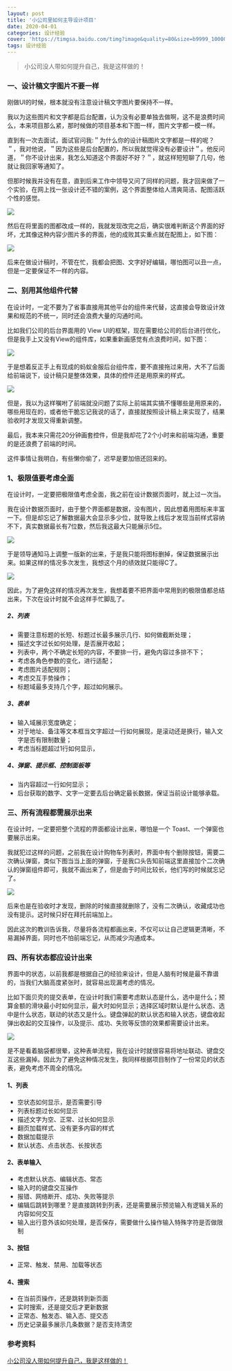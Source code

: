 ```yaml
---
layout: post
title: '小公司里如何主导设计项目'
date: 2020-04-01
categories: 设计经验
cover: 'https://timgsa.baidu.com/timg?image&quality=80&size=b9999_10000&sec=1586706902477&di=28cf00d8e6c43156b5f395ef3967953b&imgtype=0&src=http%3A%2F%2Fimg.zcool.cn%2Fcommunity%2F01e6b0558c2f59000000326486bea7.jpg'
tags: 设计经验
---
```


> 小公司没人带如何提升自己，我是这样做的！


### 一、设计稿文字图片不要一样
刚做UI的时候，根本就没有注意设计稿文字图片要保持不一样。

我以为这些图片和文字都是后台配置，认为没有必要单独去做啊，这不是浪费时间么，本来项目那么紧，那时候做的项目基本和下图一样，图片文字都一模一样。

直到有一次去面试，面试官问我:＂为什么你的设计稿图片文字都是一样的呢？＂，我对他说，＂因为这些是后台配置的，所以我就觉得没有必要设计＂。他反问道，＂你不设计出来，我怎么知道这个界面好不好？＂，就这样短短聊了几句，他就让我回家等通知了。

但那时候我并没有在意，直到后来工作中领导又问了同样的问题，我才回来做了一个实验，在网上找一张设计还不错的案例，这个界面整体给人清爽简洁、配图活跃个性的感觉。

![](https://i.loli.net/2020/04/09/MapOPsSZJk6BjUi.jpg)

然后在将里面的图都改成一样的，我就发现改完之后，确实很难判断这个界面的好坏，尤其像这种内容少图片多的界面，他的成败其实重点就在配图上，如下图：

![](https://i.loli.net/2020/04/09/4RjFSYD62MntvBf.jpg)

后来在做设计稿时，不管在忙，我都会把图、文字好好编辑，哪怕图可以丑一点，但是一定要保证不一样的内容。


### 二、别用其他组件代替
在设计时，一定不要为了省事直接用其他平台的组件来代替，这直接会导致设计效果和规范的不统一，同时还会浪费大量的沟通时间。

比如我们公司的后台界面用的 View Ul的框架，现在需要给公司的后台进行优化，但是我手上又没有View的组件库，如果重新画感觉有点浪费时间，如下图：

![](https://i.loli.net/2020/04/09/7LuFZmWzKlUX2kC.jpg)

于是想着反正手上有现成的蚂蚁金服后台组件库，要不直接拖过来用，大不了后面给前端说下，设计稿只是整体效果，具体的控件还是用原来的样式。

![](https://i.loli.net/2020/04/09/3T1wmPLS7UKDYWI.jpg)

但是，我以为这样嘱咐了前端就没问题了实际上前端其实搞不懂哪些是用原来的，哪些用现在的，或者他干脆忘记我说的话了，直接就按照设计稿上来实现了，结果验收时才发现又得重新调整。

最后，我本来只需花20分钟画套控件，但是我却花了2个小时来和前端沟通，重要的是还浪费了前端的时间。

这件事情让我明白，有些懒你偷了，迟早是要加倍还回来的。


### 1、极限值要考虑全面
在设计时，一定要把极限值考虑全面，我之前在设计数据页面时，就上过一次当。

我在设计数据页面时，由于整个界面都是数据，没有图片，因此想着用图标来丰富一下。但是却忘记了解数据最大会显示多少位，就导致上线后才发现当前样式容纳不下，真实数据最长有7位数，然后我这最大只能展示5位。

![](https://i.loli.net/2020/04/09/kDfGJOpjz3isNcl.jpg)

于是领导通知马上调整一版新的出来，于是我只能将图标删掉，保证数据展示出来。如果这样的情况多次发生，我想这个月的绩效就只能得C了。

![](https://i.loli.net/2020/04/09/Fb8cZQVBKmDeLxO.jpg)

因此，为了避免这样的情况再次发生，我想着要不把界面中常用到的极限值都总结出来，下次在设计时就不会这样手忙脚乱了。

##### 2、列表

* 需要注意标题的长短、标题过长最多展示几行、如何做截断处理；
* 描述文字过长如何处理，是否展开收起；
* 列表中，两个不确定长短的内容，不要排一行，避免内容过多排不下；
* 考虑各角色参数的变化，进行适配；
* 考虑图片适配规则；
* 考虑交互手势操作；
* 标题域最多支持几个字，超过如何展示。

##### 3、表单

* 输入域展示宽度确定；
* 对于地址、备注等文本框当文字超过一行如何展现，是滚动还是换行，输入文字是否有限制数量；
* 考虑当标题超过1行如何显示，

##### 4、弹窗、提示框、控制面板等

* 当内容超过一行如何显示；
* 后台获取的数字、文字一定要去后台确定最长数据，保证当前设计能够承载。


### 三、所有流程都需展示出来
在设计时，一定要把整个流程的界面都设计出来，哪怕是一个 Toast、一个弹窗也要展示出来。

我就犯过这样的问题，之前我在设计购物车列表时，界面中有个删除按钮，需要二次确认弹窗，类似下图当当上面的弹窗，于是我口头告知前端这里直接加个二次确认的弹窗组件即可，我就不画出来了，但是由于时间比较长，他们写的时候就忘记了。

![](https://i.loli.net/2020/04/09/RFrTLYXmClAzqZ8.jpg)

后来也是在验收时才发现，删除的时候直接就删除了，没有二次确认，收藏成功也没有提示。这时候只好在拜托前端加上。

因此这次的教训告诉我，尽量将各流程都画出来，不仅可以让自己逻辑更清晰，不易漏掉界面，同时也不怕前端忘记，从而减少沟通成本。


### 四、所有状态都应设计出来

界面中的状态，以前我都是根据自己的经验来设计，但是人脑有时候是最不靠谱的，当我们大脑高度紧张时，就容易出现漏考虑的情况。

比如下面贝壳的提交表单，在设计时我们需要考虑默认态是什么，选中是什么；预算金额的滑块最小时如何显示，最大时如何显示；选择区域时默认是什么状态、选中是什么状态，联动的状态又是什么。键盘弹起的默认状态和输入状态，键盘收起弹出收起的交互操作，以及提示、成功、失败等反馈的效果都需要设计出来。

![](https://i.loli.net/2020/04/09/Hi7PRsOGBJKI8ho.jpg)

是不是看着脑袋都很晕，这种表单流程，我在设计时就很容易将地址联动、键盘交互这些漏掉。因此为了避免这种情况发生，我同样根据项目制作了一份常见的状态表，避免考虑不周全的情况。


#### 1、列表

* 空状态如何显示，是否需要引导
* 列表标题过长如何显示
* 描述文字为空、正常、过长如何显示
* 翻页加载样式、没有更多内容的样式
* 数据加载提示
* 默认状态、点击状态、长按状态

#### 2、表单输入

* 考虑默认状态、编辑状态、常态
* 输入时的键盘交互操作
* 报错、网络断开、成功、失败等提示
* 编辑后跳转到哪里？是直接跳转到列表，还是需要展示预览输入有逻辑关系的内容如何交互
* 输入出行意外该如何处理，是否保存，需要做什么操作输入特殊字符是否做限制

#### 3、按钮

* 正常、触发、禁用、加载等状态

#### 4、搜索

* 在当前页操作，还是跳转到新页面
* 实时搜索，还是提交后才更新数据
* 正常态、触发态、输入态、提交态
* 历史记录最多展示几条数据？是否支持清空

### 参考资料

[小公司没人带如何提升自己，我是这样做的！](https://m.zcool.com.cn/article/ZMTExOTU0OA==.html)
